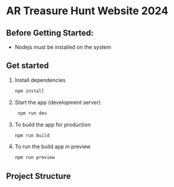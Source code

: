 # AR Treasure Hunt Website 2024

## Before Getting Started: 
- Nodejs must be installed on the system

## Get started

1. Install dependencies

   ```bash
   npm install
   ```

2. Start the app (development server)

   ```bash
    npm run dev
   ```

3. To build the app for production
    ```bash
    npm run build
    ```

4. To run the build app in preview
    ```bash
    npm run preview
    ```

## Project Structure

<!-- Still to be determined -->